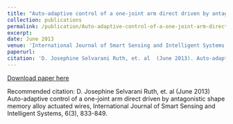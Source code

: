 ```yaml
---
title: "Auto-adaptive control of a one-joint arm direct driven by antagonistic shape memory alloy actuated wires"
collection: publications
permalink: /publication/Auto-adaptive-control-of-a-one-joint-arm-direct-driven-by-antagonistic-shape-memory-alloy-actuated-wires
excerpt: 
date: June 2013
venue: 'International Journal of Smart Sensing and Intelligent Systems'
paperurl: 
citation: 'D. Josephine Selvarani Ruth, et. al  (June 2013). Auto-adaptive control of a one-joint arm direct driven by antagonistic shape memory alloy actuated wires; <i>International Journal of Smart Sensing and Intelligent Systems</i>. 6(3), 833-849.'
---
```

[Download paper here](http://www.s2is.org/Issues/v6/n3/papers/paper3.pdf)

Recommended citation: D. Josephine Selvarani Ruth, et. al (June 2013) Auto-adaptive control of a one-joint arm direct driven by antagonistic shape memory alloy actuated wires, International Journal of Smart Sensing and Intelligent Systems, 6(3), 833-849.